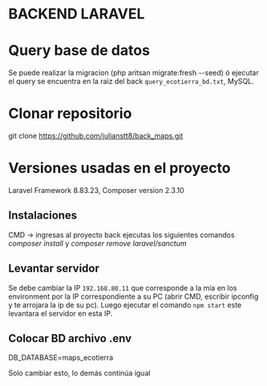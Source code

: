 # BACKEND LARAVEL

# Query base de datos

Se puede realizar la migracion (php aritsan migrate:fresh --seed) ó ejecutar el query se encuentra en la raìz del back `query_ecotierra_bd.txt`, MySQL.

# Clonar repositorio

git clone https://github.com/julianstt8/back_maps.git

# Versiones usadas en el proyecto

Laravel Framework 8.83.23,
Composer version 2.3.10

## Instalaciones

CMD -> ingresas al proyecto back ejecutas los siguientes comandos *composer install* y *composer remove laravel/sanctum*

## Levantar servidor

Se debe cambiar la IP `192.168.80.11` que corresponde a la mía en los environment por la IP correspondiente a su PC (abrir CMD, escribir ipconfig y te arrojara la ip de su pc).
Luego ejecutar el comando `npm start` este levantara el servidor en esta IP.

## Colocar BD archivo .env

DB_DATABASE=maps_ecotierra

Solo cambiar esto, lo demás continúa igual
